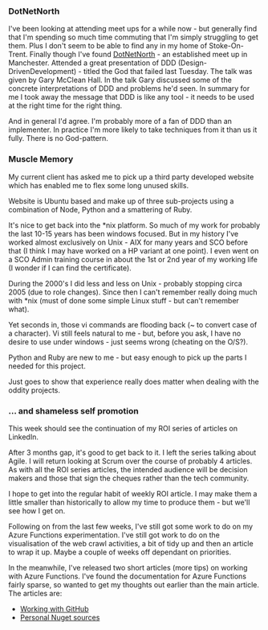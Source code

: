 ### DotNetNorth
I've been looking at attending meet ups for a while now - but generally find that I'm spending so much time commuting that I'm simply struggling to get them.  Plus I don't seem to be able to find any in my home of Stoke-On-Trent.
Finally though I've found [DotNetNorth](https://www.meetup.com/DotNetNorth) - an established meet up in Manchester.
Attended a great presentation of DDD (Design-DrivenDevelopment) - titled the God that failed last Tuesday.  The talk was given by Gary McClean Hall.
In the talk Gary discussed some of the concrete interpretations of DDD and problems he'd seen.
In summary for me I took away the message that DDD is like any tool - it needs to be used at the right time for the right thing.

And in general I'd agree.  I'm probably more of a fan of DDD than an implementer.  In practice I'm more likely to take techniques from it than us it fully.
There is no God-pattern.

### Muscle Memory
My current client has asked me to pick up a third party developed website which has enabled me to flex some long unused skills.

Website is Ubuntu based and make up of three sub-projects using a combination of Node, Python and a smattering of Ruby.

It's nice to get back into the *nix platform.  So much of my work for probably the last 10-15 years has been windows focused.  But in my history I've worked almost exclusively on Unix - AIX for many years and SCO before that (I think I may have worked on a HP variant at one point).  I even went on a SCO Admin training course in about the 1st or 2nd year of my working life (I wonder if I can find the certificate).

During the 2000's I did less and less on Unix - probably stopping circa 2005 (due to role changes).  Since then I can't remember really doing much with *nix (must of done some simple Linux stuff - but can't remember what).

Yet seconds in, those vi commands are flooding back (~ to convert case of a character).  Vi still feels natural to me - but, before you ask, I have no desire to use under windows - just seems wrong (cheating on the O/S?).

Python and Ruby are new to me - but easy enough to pick up the parts I needed for this project.

Just goes to show that experience really does matter when dealing with the oddity projects.

### ... and shameless self promotion
This week should see the continuation of my ROI series of articles on LinkedIn.

After 3 months gap, it's good to get back to it.  I left the series talking about Agile.  I will return looking at Scrum over the course of probably 4 articles.  As with all the ROI series articles, the intended audience will be decision makers and those that sign the cheques rather than the tech community.

I hope to get into the regular habit of weekly ROI article.  I may make them a little smaller than historically to allow my time to produce them - but we'll see how I get on.

Following on from the last few weeks, I've still got some work to do on my Azure Functions experimentation.  I've still got work to do on the visualisation of the web crawl activities, a bit of tidy up and then an article to wrap it up.  Maybe a couple of weeks off dependant on priorities.

In the meanwhile, I've released two short articles (more tips) on working with Azure Functions.  I've found the documentation for Azure Functions fairly sparse, so wanted to get my thoughts out earlier than the main article.  The articles are:

* [Working with GitHub](http://blog.red-folder.com/2016/10/azure-functions-working-with-github.html)
* [Personal Nuget sources](http://blog.red-folder.com/2016/10/azure-functions-personal-nuget-sources.html)
